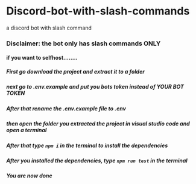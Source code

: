# Discord-bot-with-slash-commands
a discord bot with slash command
### Disclaimer: the bot only has slash commands **ONLY**
#### if you want to selfhost........
##### First go download the project and extract it to a folder
##### next go to .env.example and put you bots token instead of YOUR BOT TOKEN
##### After that rename the .env.example file to .env
##### then open the folder you extracted the project in visual studio code and open a terminal
##### After that type `npm i` in the terminal to install the dependencies
##### After you installed the dependencies, type `npm run test` in the terminal
##### You are now done
